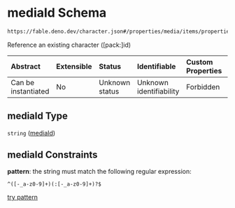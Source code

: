 # mediaId Schema

```txt
https://fable.deno.dev/character.json#/properties/media/items/properties/mediaId
```

Reference an existing character (\[pack:]id)

| Abstract            | Extensible | Status         | Identifiable            | Custom Properties | Additional Properties | Access Restrictions | Defined In                                                       |
| :------------------ | :--------- | :------------- | :---------------------- | :---------------- | :-------------------- | :------------------ | :--------------------------------------------------------------- |
| Can be instantiated | No         | Unknown status | Unknown identifiability | Forbidden         | Allowed               | none                | [character.json\*](../out/character.json "open original schema") |

## mediaId Type

`string` ([mediaId](character-properties-media-media-properties-mediaid.md))

## mediaId Constraints

**pattern**: the string must match the following regular expression:&#x20;

```regexp
^([-_a-z0-9]+)(:[-_a-z0-9]+)?$
```

[try pattern](https://regexr.com/?expression=%5E\(%5B-_a-z0-9%5D%2B\)\(%3A%5B-_a-z0-9%5D%2B\)%3F%24 "try regular expression with regexr.com")
